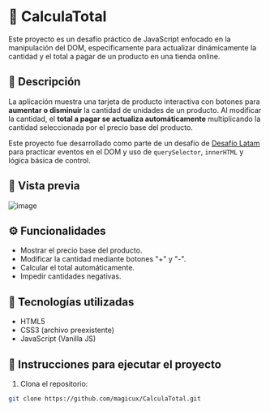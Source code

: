 # 🧮 CalculaTotal

Este proyecto es un desafío práctico de JavaScript enfocado en la manipulación del DOM, específicamente para actualizar dinámicamente la cantidad y el total a pagar de un producto en una tienda online.

## 📝 Descripción

La aplicación muestra una tarjeta de producto interactiva con botones para **aumentar o disminuir** la cantidad de unidades de un producto. Al modificar la cantidad, el **total a pagar se actualiza automáticamente** multiplicando la cantidad seleccionada por el precio base del producto.

Este proyecto fue desarrollado como parte de un desafío de [Desafío Latam](https://www.desafiolatam.com/) para practicar eventos en el DOM y uso de `querySelector`, `innerHTML` y lógica básica de control.

## 📸 Vista previa
![image](https://github.com/user-attachments/assets/8baac4d6-9193-47f3-ae41-9e7940e68fb3)


## ⚙️ Funcionalidades

- Mostrar el precio base del producto.
- Modificar la cantidad mediante botones "+" y "-".
- Calcular el total automáticamente.
- Impedir cantidades negativas.

## 🧠 Tecnologías utilizadas

- HTML5
- CSS3 (archivo preexistente)
- JavaScript (Vanilla JS)

## 🚀 Instrucciones para ejecutar el proyecto

1. Clona el repositorio:

```bash
git clone https://github.com/magicux/CalculaTotal.git
